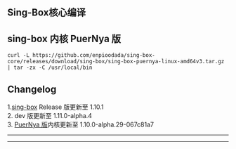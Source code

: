 ## Sing-Box核心编译

## sing-box 内核 PuerNya 版
``` curl -L https://github.com/enpioodada/sing-box-core/releases/download/sing-box/sing-box-puernya-linux-amd64v3.tar.gz | tar -zx -C /usr/local/bin ```
## Changelog <br/>
1.[sing-box](https://github.com/SagerNet/sing-box) Release 版更新至 1.10.1 <br/>2. dev 版更新至 1.11.0-alpha.4 <br/>3. [PuerNya 版](https://github.com/PuerNya/sing-box/tree/building)内核更新至 1.10.0-alpha.29-067c81a7

---



---

